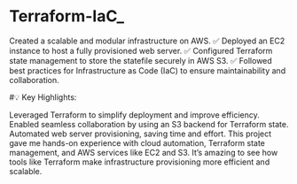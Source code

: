 # Terraform-IaC_


Created a scalable and modular infrastructure on AWS.
✅ Deployed an EC2 instance to host a fully provisioned web server.
✅ Configured Terraform state management to store the statefile securely in AWS S3.
✅ Followed best practices for Infrastructure as Code (IaC) to ensure maintainability and collaboration.

#💡 Key Highlights:

Leveraged Terraform to simplify deployment and improve efficiency.
Enabled seamless collaboration by using an S3 backend for Terraform state.
Automated web server provisioning, saving time and effort.
This project gave me hands-on experience with cloud automation, Terraform state management, and AWS services like EC2 and S3. It’s amazing to see how tools like Terraform make infrastructure provisioning more efficient and scalable.
